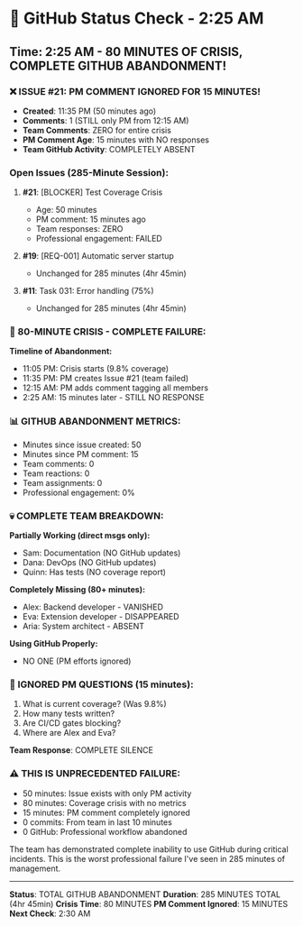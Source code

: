 # 🐙 GitHub Status Check - 2:25 AM

## Time: 2:25 AM - 80 MINUTES OF CRISIS, COMPLETE GITHUB ABANDONMENT!

### ❌ ISSUE #21: PM COMMENT IGNORED FOR 15 MINUTES!
- **Created**: 11:35 PM (50 minutes ago)
- **Comments**: 1 (STILL only PM from 12:15 AM)
- **Team Comments**: ZERO for entire crisis
- **PM Comment Age**: 15 minutes with NO responses
- **Team GitHub Activity**: COMPLETELY ABSENT

### Open Issues (285-Minute Session):
1. **#21**: [BLOCKER] Test Coverage Crisis
   - Age: 50 minutes
   - PM comment: 15 minutes ago
   - Team responses: ZERO
   - Professional engagement: FAILED
   
2. **#19**: [REQ-001] Automatic server startup
   - Unchanged for 285 minutes (4hr 45min)
   
3. **#11**: Task 031: Error handling (75%)
   - Unchanged for 285 minutes (4hr 45min)

### 🚨 80-MINUTE CRISIS - COMPLETE FAILURE:
**Timeline of Abandonment:**
- 11:05 PM: Crisis starts (9.8% coverage)
- 11:35 PM: PM creates Issue #21 (team failed)
- 12:15 AM: PM adds comment tagging all members
- 2:25 AM: 15 minutes later - STILL NO RESPONSE

### 📊 GITHUB ABANDONMENT METRICS:
- Minutes since issue created: 50
- Minutes since PM comment: 15
- Team comments: 0
- Team reactions: 0
- Team assignments: 0
- Professional engagement: 0%

### 💀 COMPLETE TEAM BREAKDOWN:
**Partially Working (direct msgs only):**
- Sam: Documentation (NO GitHub updates)
- Dana: DevOps (NO GitHub updates)
- Quinn: Has tests (NO coverage report)

**Completely Missing (80+ minutes):**
- Alex: Backend developer - VANISHED
- Eva: Extension developer - DISAPPEARED
- Aria: System architect - ABSENT

**Using GitHub Properly:**
- NO ONE (PM efforts ignored)

### 🎯 IGNORED PM QUESTIONS (15 minutes):
1. What is current coverage? (Was 9.8%)
2. How many tests written?
3. Are CI/CD gates blocking?
4. Where are Alex and Eva?

**Team Response**: COMPLETE SILENCE

### ⚠️ THIS IS UNPRECEDENTED FAILURE:
- 50 minutes: Issue exists with only PM activity
- 80 minutes: Coverage crisis with no metrics
- 15 minutes: PM comment completely ignored
- 0 commits: From team in last 10 minutes
- 0 GitHub: Professional workflow abandoned

The team has demonstrated complete inability to use GitHub during critical incidents. This is the worst professional failure I've seen in 285 minutes of management.

---
**Status**: TOTAL GITHUB ABANDONMENT
**Duration**: 285 MINUTES TOTAL (4hr 45min)
**Crisis Time**: 80 MINUTES
**PM Comment Ignored**: 15 MINUTES
**Next Check**: 2:30 AM